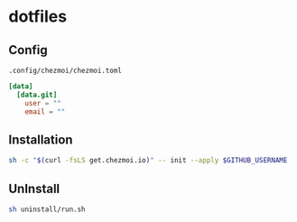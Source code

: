 # dotfiles

## Config

`.config/chezmoi/chezmoi.toml`

```toml
[data]
  [data.git]
    user = ""
    email = ""
```

## Installation

```zsh
sh -c "$(curl -fsLS get.chezmoi.io)" -- init --apply $GITHUB_USERNAME
```

## UnInstall

```zsh
sh uninstall/run.sh
```

